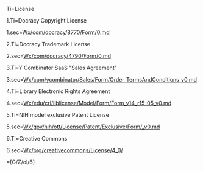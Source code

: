Ti=License

1.Ti=Docracy Copyright License

1.sec=<a href="index.php?action=source&file=Wx/com/docracy/8770/Form/0.md">Wx/com/docracy/8770/Form/0.md</a>

2.Ti=Docracy Trademark License

2.sec=<a href="index.php?action=source&file=Wx/com/docracy/4790/Form/0.md">Wx/com/docracy/4790/Form/0.md</a>

3.Ti=Y Combinator SaaS "Sales Agreement"

3.sec=<a href="index.php?action=source&file=Wx/com/ycombinator/Sales/Form/Order_TermsAndConditions_v0.md">Wx/com/ycombinator/Sales/Form/Order_TermsAndConditions_v0.md</a>


4.Ti=Library Electronic Rights Agreement

4.sec=<a href="index.php?action=source&file=Wx/edu/crl/liblicense/Model/Form/Form_v14_r15-05_v0.md">Wx/edu/crl/liblicense/Model/Form/Form_v14_r15-05_v0.md</a>

5.Ti=NIH model exclusive Patent License

5.sec=<a href="index.php?action=source&file=Wx/gov/nih/ott/License/Patent/Exclusive/Form/_v0.md">Wx/gov/nih/ott/License/Patent/Exclusive/Form/_v0.md</a>

6.Ti=Creative Commons

6.sec=<a href="index.php?action=list&file=/index.php?action=list&file=Wx/org/creativecommons/License/4_0/">Wx/org/creativecommons/License/4_0/</a>

=[G/Z/ol/6]